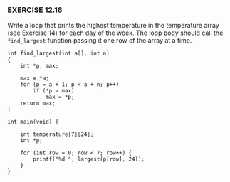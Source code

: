 ### EXERCISE 12.16

Write a loop that prints the highest temperature in the temperature array (see Exercise 14) for each day of the week. The loop body should call the `find_largest` function passing it one row of the array at a time. 

```
int find_largest(int a[], int n)
{
    int *p, max;

    max = *a;
    for (p = a + 1; p < a + n; p++)
        if (*p > max)
            max = *p;
    return max;
}

int main(void) {

    int temperature[7][24];
    int *p;

    for (int row = 0; row < 7; row++) {
        printf("%d ", largest(p[row], 24));
    }
}
```
